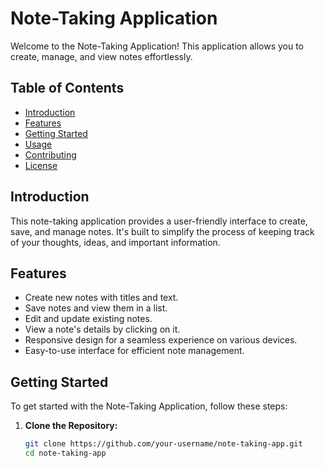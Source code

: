 # Note-Taking Application

Welcome to the Note-Taking Application! This application allows you to create, manage, and view notes effortlessly.

## Table of Contents
- [Introduction](#introduction)
- [Features](#features)
- [Getting Started](#getting-started)
- [Usage](#usage)
- [Contributing](#contributing)
- [License](#license)

## Introduction
This note-taking application provides a user-friendly interface to create, save, and manage notes. It's built to simplify the process of keeping track of your thoughts, ideas, and important information.

## Features
- Create new notes with titles and text.
- Save notes and view them in a list.
- Edit and update existing notes.
- View a note's details by clicking on it.
- Responsive design for a seamless experience on various devices.
- Easy-to-use interface for efficient note management.

## Getting Started
To get started with the Note-Taking Application, follow these steps:

1. **Clone the Repository:**
   ```bash
   git clone https://github.com/your-username/note-taking-app.git
   cd note-taking-app

